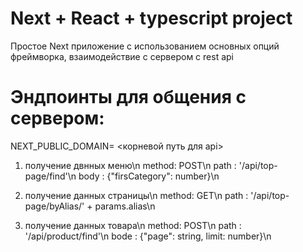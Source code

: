 # Next + React + typescript project

Простое Next приложение с использованием основных опций фреймворка, взаимодействие с сервером с rest api

# Эндпоинты для общения с сервером:

NEXT_PUBLIC_DOMAIN= <корневой путь для api>

1.  получение двнных меню\n
    method: POST\n
    path : '/api/top-page/find'\n
    body : {"firsCategory": number}\n

2.  получение данных страницы\n
    method: GET\n
    path : '/api/top-page/byAlias/' + params.alias\n

3.  получение данных товара\n
    method: POST\n
    path : '/api/product/find'\n
    bode : {"page": string, limit: number}\n
